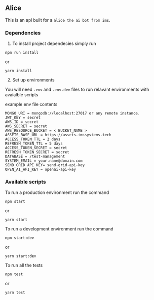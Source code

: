 ## Alice

This is an api built for a `alice the ai bot from ims`.

### Dependencies

1. To install project dependecies simply run

```shell
npm run install
```

or

```shell
yarn install
```

2. Set up environments

You will need `.env` and `.env.dev` files to run relavant environments with avaialble scripts

example env file contents

```
MONGO_URI = mongodb://localhost:27017 or any remote instance.
JWT_KEY = secret
AWS_ID = secret
AWS_SECRET = secret
AWS_RESOURCE_BUCKET = < BUCKET_NAME >
ASSETS_BASE_URL = https://assets.imssystems.tech
ACCESS_TOKEN_TTL = 2 days
REFRESH_TOKEN_TTL = 5 days
ACCESS_TOKEN_SECRET = secret
REFRESH_TOKEN_SECRET = secret
DATABASE = /test-management
SYSTEM_EMAIL = your.name@domain.com
SEND_GRID_API_KEY= send-grid-api-key
OPEN_AI_API_KEY = openai-api-key
```

### Available scripts

To run a production environment run the command

```
npm start
```

or

```
yarn start
```

To run a development environment run the command

```
npm start:dev
```

or

```
yarn start:dev
```

To run all the tests

```
npm test
```

or

```
yarn test
```
